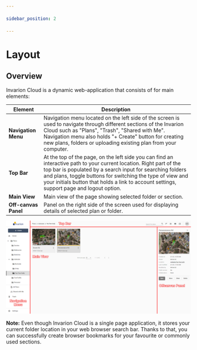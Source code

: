 ```yaml
---

sidebar_position: 2

---
```

# Layout
## Overview
Invarion Cloud is a dynamic web-application that consists of for main elements:

|Element|Description|
|-----------|-----------|
| **Navigation Menu**      | Navigation menu located on the left side of the screen is used to navigate through different sections of the Invarion Cloud such as "Plans", "Trash", "Shared with Me". Navigation menu also holds "+ Create" button for creating new plans, folders or uploading existing plan from your computer. |
| **Top Bar**   | At the top of the page, on the left side you can find an interactive path to your current location. Right part of the top bar is populated by a search input for searching folders and plans, toggle buttons for switching the type of view and your initials button that holds a link to account settings, support page and logout option.       |
| **Main View**   | Main view of the page showing selected folder or section. |
| **Off-canvas Panel** |  Panel on the right side of the screen used for displaying details of selected plan or folder. |

![Layout](./assets/Invarion_Cloud_Layout.png)

**Note:** Even though Invarion Cloud is a single page application, it stores your current folder location in your web browser search bar. Thanks to that, you can successfully create browser bookmarks for your favourite or commonly used sections.

